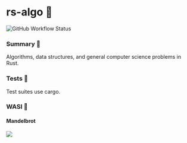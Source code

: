 # rs-algo 🦀

![GitHub Workflow Status](https://img.shields.io/github/workflow/status/DMJ16/rs-algo/Rust?style=plastic)

### Summary 📖

Algorithms, data structures, and general computer science problems in Rust.

### Tests 🧪

Test suites use cargo.

### WASI 🧩

#### Mandelbrot

![](https://media.giphy.com/media/94R74g9SryKy1pxeFj/giphy.gif)
